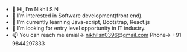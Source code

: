 - 👋 Hi, I’m Nikhil S N
- 👀 I’m interested in Software development(front end).
- 🌱 I’m currently learning Java-script, Bootstrap, React.js
- 💞️ I’m looking for entry level opportunity in IT industry.
- 📫 You can reach me emial-> nikhilsn0396@gmail.com
                      Phone-> +91 9844297833

